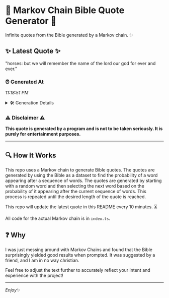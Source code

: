 # 📖 Markov Chain Bible Quote Generator 📖

Infinite quotes from the Bible generated by a Markov chain. ✨

## ✨ Latest Quote ✨
"horses: but we will remember the name of the lord our god for ever and ever."

### ⏰ Generated At
*11:18:51 PM*

<details>
    <summary>🛠️ Generation Details</summary>
    <p>
        <strong>🌱 Seed:</strong> horses:<br>
        <strong>🔄 Iterations:</strong> 15<br>
        <strong>📜 Context History:</strong><br>[ horses: ]: but<br>[ horses:, but ]: we<br>[ horses:, but, we ]: will<br>[ horses:, but, we, will ]: remember<br>[ horses:, but, we, will, remember ]: the<br>[ horses:, but, we, will, remember, the ]: name<br>[ but, we, will, remember, the, name ]: of<br>[ we, will, remember, the, name, of ]: the<br>[ will, remember, the, name, of, the ]: lord<br>[ remember, the, name, of, the, lord ]: our<br>[ the, name, of, the, lord, our ]: god<br>[ name, of, the, lord, our, god ]: for<br>[ of, the, lord, our, god, for ]: ever<br>[ the, lord, our, god, for, ever ]: and<br>[ lord, our, god, for, ever, and ]: ever.<br>
    </p>
</details>

### ⚠️ Disclaimer ⚠️
**This quote is generated by a program and is not to be taken seriously. It is purely for entertainment purposes.**

---

## 🔍 How It Works

This repo uses a Markov chain to generate Bible quotes. The quotes are generated by using the Bible as a dataset to find the probability of a word appearing after a sequence of words. The quotes are generated by starting with a random word and then selecting the next word based on the probability of it appearing after the current sequence of words. This process is repeated until the desired length of the quote is reached.

This repo will update the latest quote in this README every 10 minutes. ⏳

All code for the actual Markov chain is in `index.ts`.

## ❓ Why

I was just messing around with Markov Chains and found that the Bible surprisingly yielded good results when prompted. 
It was suggested by a friend, and I am in no way christian.

Feel free to adjust the text further to accurately reflect your intent and experience with the project!

---

*Enjoy*✨
